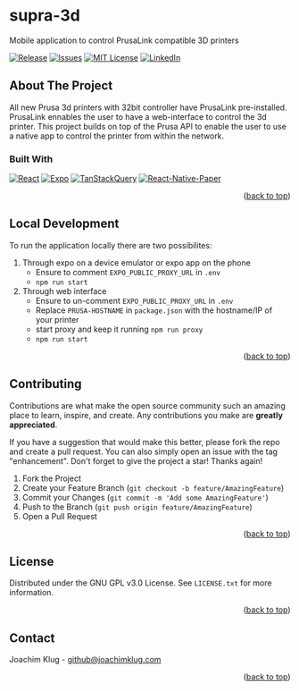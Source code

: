 <!-- Improved compatibility of back to top link: See: https://github.com/othneildrew/Best-README-Template/pull/73 -->

<a name="readme-top"></a>

<!--
*** Thanks for checking out the Best-README-Template. If you have a suggestion
*** that would make this better, please fork the repo and create a pull request
*** or simply open an issue with the tag "enhancement".
*** Don't forget to give the project a star!
*** Thanks again! Now go create something AMAZING! :D
-->

# supra-3d

Mobile application to control PrusaLink compatible 3D printers

<!-- PROJECT SHIELDS -->
<!--
*** I'm using markdown "reference style" links for readability.
*** Reference links are enclosed in brackets [ ] instead of parentheses ( ).
*** See the bottom of this document for the declaration of the reference variables
*** for contributors-url, forks-url, etc. This is an optional, concise syntax you may use.
*** https://www.markdownguide.org/basic-syntax/#reference-style-links
-->

[![Release][release-shield]][release-url]
[![Issues][issues-shield]][issues-url]
[![MIT License][license-shield]][license-url]
[![LinkedIn][linkedin-shield]][linkedin-url]

<!--
[![Contributors][contributors-shield]][contributors-url]
[![Forks][forks-shield]][forks-url]
[![Stargazers][stars-shield]][stars-url]
-->

<!-- ABOUT THE PROJECT -->

## About The Project

All new Prusa 3d printers with 32bit controller have PrusaLink pre-installed. PrusaLink ennables the user to have a web-interface to control the 3d printer. This project builds on top of the Prusa API to enable the user to use a native app to control the printer from within the network.

### Built With

[![React][ReactNative.dev]][ReactNative-url]
[![Expo][Expo.dev]][Expo-url]
[![TanStackQuery][TanStackQuery.dev]][TanStackQuery-url]
[![React-Native-Paper][RNP.dev]][RNP-url]

<p align="right">(<a href="#readme-top">back to top</a>)</p>

<!-- LOCAL DEVELOPMENT -->

## Local Development

To run the application locally there are two possibilites:

1. Through expo on a device emulator or expo app on the phone
   - Ensure to comment `EXPO_PUBLIC_PROXY_URL` in `.env`
   - `npm run start`
2. Through web interface
   - Ensure to un-comment `EXPO_PUBLIC_PROXY_URL` in `.env`
   - Replace `PRUSA-HOSTNAME` in `package.json` with the hostname/IP of your printer
   - start proxy and keep it running `npm run proxy`
   - `npm run start`

<p align="right">(<a href="#readme-top">back to top</a>)</p>

<!-- CONTRIBUTING -->

## Contributing

Contributions are what make the open source community such an amazing place to learn, inspire, and create. Any contributions you make are **greatly appreciated**.

If you have a suggestion that would make this better, please fork the repo and create a pull request. You can also simply open an issue with the tag "enhancement".
Don't forget to give the project a star! Thanks again!

1. Fork the Project
2. Create your Feature Branch (`git checkout -b feature/AmazingFeature`)
3. Commit your Changes (`git commit -m 'Add some AmazingFeature'`)
4. Push to the Branch (`git push origin feature/AmazingFeature`)
5. Open a Pull Request

<p align="right">(<a href="#readme-top">back to top</a>)</p>

<!-- LICENSE -->

## License

Distributed under the GNU GPL v3.0 License. See `LICENSE.txt` for more information.

<p align="right">(<a href="#readme-top">back to top</a>)</p>

<!-- CONTACT -->

## Contact

Joachim Klug - github@joachimklug.com

<p align="right">(<a href="#readme-top">back to top</a>)</p>

<!-- MARKDOWN LINKS & IMAGES -->
<!-- https://www.markdownguide.org/basic-syntax/#reference-style-links -->

[release-shield]: https://img.shields.io/github/release/joachimklug/supra-3d.svg?style=for-the-badge
[release-url]: https://github.com/joachimklug/supra-3d/releases
[contributors-shield]: https://img.shields.io/github/contributors/joachimklug/supra-3d.svg?style=for-the-badge
[contributors-url]: https://github.com/joachimklug/supra-3d/graphs/contributors
[forks-shield]: https://img.shields.io/github/forks/joachimklug/supra-3d.svg?style=for-the-badge
[forks-url]: https://github.com/joachimklug/supra-3d/network/members
[stars-shield]: https://img.shields.io/github/stars/joachimklug/supra-3d.svg?style=for-the-badge
[stars-url]: https://github.com/joachimklug/supra-3d/stargazers
[issues-shield]: https://img.shields.io/github/issues/joachimklug/supra-3d.svg?style=for-the-badge
[issues-url]: https://github.com/joachimklug/supra-3d/issues
[license-shield]: https://img.shields.io/github/license/joachimklug/supra-3d.svg?style=for-the-badge
[license-url]: https://github.com/joachimklug/supra-3d/blob/master/LICENSE.txt
[linkedin-shield]: https://img.shields.io/badge/-LinkedIn-black.svg?style=for-the-badge&logo=linkedin&colorB=555
[linkedin-url]: https://www.linkedin.com/in/joachimklug
[ReactNative.dev]: https://img.shields.io/badge/ReactNative-20232A?style=for-the-badge&logo=react&logoColor=61DAFB
[ReactNative-url]: https://reactnative.dev
[Expo.dev]: https://img.shields.io/badge/Expo-20232A?style=for-the-badge&logo=expo&logoColor=000020
[Expo-url]: https://expo.dev
[TanStackQuery.dev]: https://img.shields.io/badge/TanStack_Query-20232A?style=for-the-badge&logo=reactquery&logoColor=FF4154
[TanStackQuery-url]: https://tanstack.com/query/
[RNP.dev]: https://img.shields.io/badge/React--native--paper-20232A?style=for-the-badge&logo=react-native-paper&logoColor=000020
[RNP-url]: https://callstack.github.io/react-native-paper
